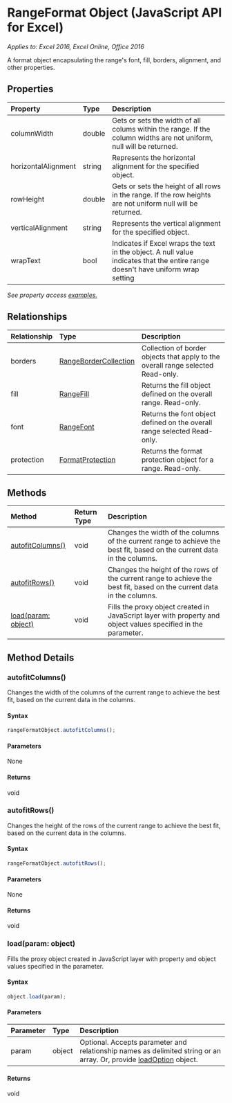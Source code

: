 # RangeFormat Object (JavaScript API for Excel)

_Applies to: Excel 2016, Excel Online, Office 2016_

A format object encapsulating the range's font, fill, borders, alignment, and other properties.

## Properties

| Property	   | Type	|Description
|:---------------|:--------|:----------|
|columnWidth|double|Gets or sets the width of all colums within the range. If the column widths are not uniform, null will be returned.|
|horizontalAlignment|string|Represents the horizontal alignment for the specified object.|
|rowHeight|double|Gets or sets the height of all rows in the range. If the row heights are not uniform null will be returned.|
|verticalAlignment|string|Represents the vertical alignment for the specified object.|
|wrapText|bool|Indicates if Excel wraps the text in the object. A null value indicates that the entire range doesn't have uniform wrap setting|

_See property access [examples.](#property-access-examples)_

## Relationships
| Relationship | Type	|Description|
|:---------------|:--------|:----------|
|borders|[RangeBorderCollection](rangebordercollection.md)|Collection of border objects that apply to the overall range selected Read-only.|
|fill|[RangeFill](rangefill.md)|Returns the fill object defined on the overall range. Read-only.|
|font|[RangeFont](rangefont.md)|Returns the font object defined on the overall range selected Read-only.|
|protection|[FormatProtection](formatprotection.md)|Returns the format protection object for a range. Read-only.|

## Methods

| Method		   | Return Type	|Description|
|:---------------|:--------|:----------|
|[autofitColumns()](#autofitcolumns)|void|Changes the width of the columns of the current range to achieve the best fit, based on the current data in the columns.|
|[autofitRows()](#autofitrows)|void|Changes the height of the rows of the current range to achieve the best fit, based on the current data in the columns.|
|[load(param: object)](#loadparam-object)|void|Fills the proxy object created in JavaScript layer with property and object values specified in the parameter.|

## Method Details


### autofitColumns()
Changes the width of the columns of the current range to achieve the best fit, based on the current data in the columns.

#### Syntax
```js
rangeFormatObject.autofitColumns();
```

#### Parameters
None

#### Returns
void

### autofitRows()
Changes the height of the rows of the current range to achieve the best fit, based on the current data in the columns.

#### Syntax
```js
rangeFormatObject.autofitRows();
```

#### Parameters
None

#### Returns
void

### load(param: object)
Fills the proxy object created in JavaScript layer with property and object values specified in the parameter.

#### Syntax
```js
object.load(param);
```

#### Parameters
| Parameter	   | Type	|Description|
|:---------------|:--------|:----------|
|param|object|Optional. Accepts parameter and relationship names as delimited string or an array. Or, provide [loadOption](loadoption.md) object.|

#### Returns
void
